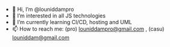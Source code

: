 - 👋 Hi, I’m @louniddampro
- 👀 I’m interested in all JS technologies
- 🌱 I’m currently learning CI/CD, hosting and UML
- 📫 How to reach me:  (pro) louniddampro@gmail.com , (casu) louniddam@gmail.com

<!---
louniddampro/louniddampro is a ✨ special ✨ repository because its `README.md` (this file) appears on your GitHub profile.
You can click the Preview link to take a look at your changes.
--->
